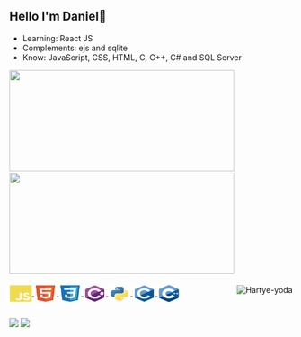 ## Hello I'm Daniel👋

- Learning: React JS
- Complements: ejs and sqlite
- Know: JavaScript, CSS, HTML, C, C++, C# and SQL Server

 <div>
  <a href="https://github.com/Hartye">
  <img height="180em" width="400em" src="https://github-readme-stats.vercel.app/api?username=Hartye&show_icons=true&theme=shades-of-purple&include_all_commits=true&count_private=true"/>
  <img height="180em" width="400em" src="https://github-readme-stats.vercel.app/api/top-langs/?username=Hartye&layout=compact&langs_count=7&theme=shades-of-purple"/>
</div>
<div style="display: inline_block"><br>
  <img align="center" alt="Hartye-Js" height="30" width="40" src="https://raw.githubusercontent.com/devicons/devicon/master/icons/javascript/javascript-plain.svg">
  <img align="center" alt="Hartye-HTML" height="30" width="40" src="https://raw.githubusercontent.com/devicons/devicon/master/icons/html5/html5-original.svg">
  <img align="center" alt="Hartye-CSS" height="30" width="40" src="https://raw.githubusercontent.com/devicons/devicon/master/icons/css3/css3-original.svg">
 <img align="center" alt="Hartye-CSharp" height="30" width="40" src="https://raw.githubusercontent.com/devicons/devicon/master/icons/csharp/csharp-original.svg">
 <img align="center" alt="Hartye-Python" height="30" width="40" src="https://raw.githubusercontent.com/devicons/devicon/master/icons/python/python-original.svg">
 <img align="center" alt="Hartye-C" height="30" width="40" src="https://raw.githubusercontent.com/devicons/devicon/master/icons/c/c-original.svg">
 <img align="center" alt="Hartye-C" height="30" width="40" src="https://raw.githubusercontent.com/devicons/devicon/master/icons/cplusplus/cplusplus-original.svg">
  <img align="right" alt="Hartye-yoda" src="https://media.giphy.com/media/IrFXuMudsPqbMF4FrY/giphy.gif?cid=790b7611f7964df80671af90a1a9986078c45e8e7ae34d2b&rid=giphy.gif&ct=g">
</div>
  
##
  
<div> 
  <a href = "mailto:carlos.daniel.silva.pro@gmail.com"><img src="https://img.shields.io/badge/-Gmail-%23333?style=for-the-badge&logo=gmail&logoColor=white" target="_blank"></a>
  <a href="https://www.linkedin.com/in/carlos-santos-274a55219/" target="_blank"><img src="https://img.shields.io/badge/-LinkedIn-%230077B5?style=for-the-badge&logo=linkedin&logoColor=white" target="_blank"></a>
</div>
